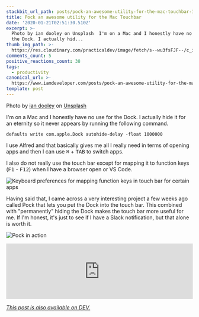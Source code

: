 ```yaml
---
stackbit_url_path: posts/pock-an-awesome-utility-for-the-mac-touchbar-11ia
title: Pock an awesome utility for the Mac Touchbar
date: '2020-01-21T02:51:30.510Z'
excerpt: >-
  Photo by ian dooley on Unsplash  I'm on a Mac and I honestly have no use for
  the Dock. I actually hid...
thumb_img_path: >-
  https://res.cloudinary.com/practicaldev/image/fetch/s--wu3fsFJF--/c_imagga_scale,f_auto,fl_progressive,h_420,q_auto,w_1000/https://thepracticaldev.s3.amazonaws.com/i/1lnsa2cfa2m4oogcas4f.jpg
comments_count: 5
positive_reactions_count: 38
tags:
  - productivity
canonical_url: >-
  https://www.iamdeveloper.com/posts/pock-an-awesome-utility-for-the-mac-touchbar-11ia/
template: post
---
```

Photo by [ian dooley](https://unsplash.com/@sadswim?utm_source=unsplash&utm_medium=referral&utm_content=creditCopyText) on [Unsplash](https://unsplash.com/s/photos/productivity?utm_source=unsplash&utm_medium=referral&utm_content=creditCopyText)

I'm on a Mac and I honestly have no use for the Dock. I actually hide it for an eternity so it never appears by running the following command.


`defaults write com.apple.Dock autohide-delay -float 1000000`


I use Alfred and that basically gives me all I really need in terms of opening apps and then I can use <kbd>⌘</kbd> + <kbd>TAB</kbd> to switch apps.

I also do not really use the touch bar except for mapping it to function keys (<kbd>F1</kbd> - <kbd>F12</kbd>) when I have a browser open or VS Code.

![Keyboard preferences for mapping function keys in touch bar for certain apps](https://thepracticaldev.s3.amazonaws.com/i/5xj2scviq8o2kivnyhy0.png)

Having said that, I came across a very interesting project a few weeks ago called Pock that lets you put the Dock into the touch bar. This combined with "permanently" hiding the Dock makes the touch bar more useful for me. If I'm honest, it's just to see if I have a Slack notification, but that alone is worth it.

![Pock in action](https://thepracticaldev.s3.amazonaws.com/i/qyf7zba4vejkjcjvd6lu.jpg)


<iframe class="liquidTag" src="https://dev.to/embed/github?args=https%3A%2F%2Fgithub.com%2Fpigigaldi%2FPock" style="border: 0; width: 100%;"></iframe>


*[This post is also available on DEV.](https://dev.to/nickytonline/pock-an-awesome-utility-for-the-mac-touchbar-11ia)*


<script>
const parent = document.getElementsByTagName('head')[0];
const script = document.createElement('script');
script.type = 'text/javascript';
script.src = 'https://cdnjs.cloudflare.com/ajax/libs/iframe-resizer/4.1.1/iframeResizer.min.js';
script.charset = 'utf-8';
script.onload = function() {
    window.iFrameResize({}, '.liquidTag');
};
parent.appendChild(script);
</script>    

